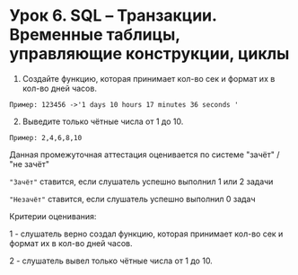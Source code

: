 # Урок 6. SQL – Транзакции. Временные таблицы, управляющие конструкции, циклы

1. Создайте функцию, которая принимает кол-во сек и формат их в кол-во дней часов.

`Пример: 123456 ->'1 days 10 hours 17 minutes 36 seconds '`

2. Выведите только чётные числа от 1 до 10.

`Пример: 2,4,6,8,10`

Данная промежуточная аттестация оценивается по системе "зачёт" / "не зачёт"

`"Зачёт"` ставится, если слушатель успешно выполнил 1 или 2 задачи

`"Незачёт"` ставится, если слушатель успешно выполнил 0 задач

Критерии оценивания:

1 - слушатель верно создал функцию, которая принимает кол-во сек и формат их в кол-во дней часов.

2 - слушатель вывел только чётные числа от 1 до 10.
